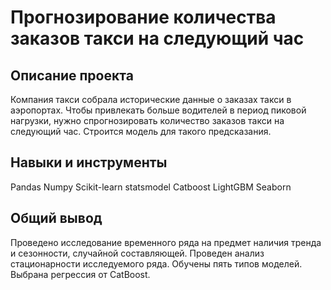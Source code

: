 # Прогнозирование количества заказов такси на следующий час
## Описание проекта
Компания такси собрала исторические данные о заказах такси в аэропортах. Чтобы привлекать больше водителей в период пиковой нагрузки, нужно спрогнозировать количество заказов такси на следующий час. Строится модель для такого предсказания.

## Навыки и инструменты
Pandas
Numpy
Scikit-learn
statsmodel
Catboost
LightGBM
Seaborn

## Общий вывод
Проведено исследование временного ряда на предмет наличия тренда и сезонности, случайной составляющей. Проведен анализ стационарности исследуемого ряда. Обучены пять типов моделей. Выбрана регрессия от CatBoost.
